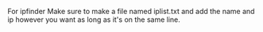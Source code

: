 For ipfinder
Make sure to make a file named iplist.txt and add the name and ip however you want as long as it's on the same line.
